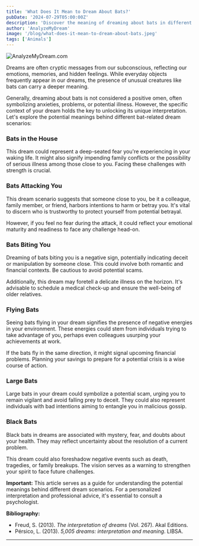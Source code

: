 ```yaml
---
title: 'What Does It Mean to Dream About Bats?'
pubDate: '2024-07-29T05:00:00Z'
description: 'Discover the meaning of dreaming about bats in different contexts, from attacks to black bats. Understand what your subconscious wants to communicate to you through these dreams.'
author: 'AnalyzeMyDream'
image: '/blog/what-does-it-mean-to-dream-about-bats.jpeg'
tags: ['Animals']
---
```


![AnalyzeMyDream.com](/blog/what-does-it-mean-to-dream-about-bats.jpeg)


Dreams are often cryptic messages from our subconscious, reflecting our emotions, memories, and hidden feelings. While everyday objects frequently appear in our dreams, the presence of unusual creatures like bats can carry a deeper meaning. 

Generally, dreaming about bats is not considered a positive omen, often symbolizing anxieties, problems, or potential illness. However, the specific context of your dream holds the key to unlocking its unique interpretation. Let's explore the potential meanings behind different bat-related dream scenarios:

### Bats in the House

This dream could represent a deep-seated fear you're experiencing in your waking life. It might also signify impending family conflicts or the possibility of serious illness among those close to you. Facing these challenges with strength is crucial.

### Bats Attacking You

This dream scenario suggests that someone close to you, be it a colleague, family member, or friend, harbors intentions to harm or betray you. It's vital to discern who is trustworthy to protect yourself from potential betrayal. 

However, if you feel no fear during the attack, it could reflect your emotional maturity and readiness to face any challenge head-on.

### Bats Biting You

Dreaming of bats biting you is a negative sign, potentially indicating deceit or manipulation by someone close. This could involve both romantic and financial contexts. Be cautious to avoid potential scams.  

Additionally, this dream may foretell a delicate illness on the horizon. It's advisable to schedule a medical check-up and ensure the well-being of older relatives.

### Flying Bats

Seeing bats flying in your dream signifies the presence of negative energies in your environment. These energies could stem from individuals trying to take advantage of you, perhaps even colleagues usurping your achievements at work.

If the bats fly in the same direction, it might signal upcoming financial problems. Planning your savings to prepare for a potential crisis is a wise course of action.

### Large Bats

Large bats in your dream could symbolize a potential scam, urging you to remain vigilant and avoid falling prey to deceit. They could also represent individuals with bad intentions aiming to entangle you in malicious gossip.

### Black Bats

Black bats in dreams are associated with mystery, fear, and doubts about your health.  They may reflect uncertainty about the resolution of a current problem.

This dream could also foreshadow negative events such as death, tragedies, or family breakups. The vision serves as a warning to strengthen your spirit to face future challenges.

**Important:** This article serves as a guide for understanding the potential meanings behind different dream scenarios. For a personalized interpretation and professional advice, it's essential to consult a psychologist. 

**Bibliography:**

- Freud, S. (2013). *The interpretation of dreams* (Vol. 267). Akal Editions. 
- Pérsico, L. (2013). *5,005 dreams: interpretation and meaning*. LIBSA.

---